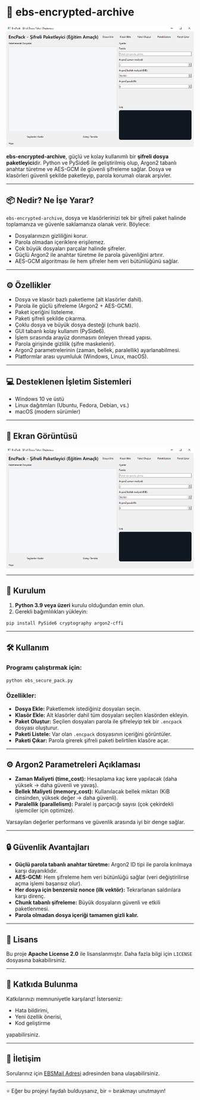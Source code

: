 <h1>🚀 ebs-encrypted-archive</h1>

<img src="ebs.png" alt="ebs ekran görüntüsü" />

<p><strong>ebs-encrypted-archive</strong>, güçlü ve kolay kullanımlı bir <strong>şifreli dosya paketleyici</strong>dir. Python ve PySide6 ile geliştirilmiş olup, Argon2 tabanlı anahtar türetme ve AES-GCM ile güvenli şifreleme sağlar. Dosya ve klasörleri güvenli şekilde paketleyip, parola korumalı olarak arşivler.</p>

<hr />

<h2>📦 Nedir? Ne İşe Yarar?</h2>

<p><code>ebs-encrypted-archive</code>, dosya ve klasörlerinizi tek bir şifreli paket halinde toplamanıza ve güvenle saklamanıza olanak verir. Böylece:</p>

<ul>
<li>Dosyalarınızın gizliliğini korur.</li>
<li>Parola olmadan içeriklere erişilemez.</li>
<li>Çok büyük dosyaları parçalar halinde şifreler.</li>
<li>Güçlü Argon2 ile anahtar türetme ile parola güvenliğini artırır.</li>
<li>AES-GCM algoritması ile hem şifreler hem veri bütünlüğünü sağlar.</li>
</ul>

<hr />

<h2>⚙️ Özellikler</h2>

<ul>
<li>Dosya ve klasör bazlı paketleme (alt klasörler dahil).</li>
<li>Parola ile güçlü şifreleme (Argon2 + AES-GCM).</li>
<li>Paket içeriğini listeleme.</li>
<li>Paketi şifreli şekilde çıkarma.</li>
<li>Çoklu dosya ve büyük dosya desteği (chunk bazlı).</li>
<li>GUI tabanlı kolay kullanım (PySide6).</li>
<li>İşlem sırasında arayüz donmasını önleyen thread yapısı.</li>
<li>Parola girişinde gizlilik (şifre maskelenir).</li>
<li>Argon2 parametrelerinin (zaman, bellek, paralellik) ayarlanabilmesi.</li>
<li>Platformlar arası uyumluluk (Windows, Linux, macOS).</li>
</ul>

<hr />

<h2>💻 Desteklenen İşletim Sistemleri</h2>

<ul>
<li>Windows 10 ve üstü</li>
<li>Linux dağıtımları (Ubuntu, Fedora, Debian, vs.)</li>
<li>macOS (modern sürümler)</li>
</ul>

<hr />

<h2>📸 Ekran Görüntüsü</h2>

<img src="ebs.png" alt="Ekran Görüntüsü" />

<hr />

<h2>🚀 Kurulum</h2>

<ol>
<li><strong>Python 3.9 veya üzeri</strong> kurulu olduğundan emin olun.</li>
<li>Gerekli bağımlılıkları yükleyin:</li>
</ol>

<pre><code>pip install PySide6 cryptography argon2-cffi
</code></pre>

<hr />

<h2>🛠️ Kullanım</h2>

<h3>Programı çalıştırmak için:</h3>

<pre><code>python ebs_secure_pack.py
</code></pre>

<h3>Özellikler:</h3>

<ul>
<li><strong>Dosya Ekle:</strong> Paketlemek istediğiniz dosyaları seçin.</li>
<li><strong>Klasör Ekle:</strong> Alt klasörler dahil tüm dosyaları seçilen klasörden ekleyin.</li>
<li><strong>Paket Oluştur:</strong> Seçilen dosyaları parola ile şifreleyip tek bir <code>.encpack</code> dosyası oluşturur.</li>
<li><strong>Paketi Listele:</strong> Var olan <code>.encpack</code> dosyasının içeriğini görüntüler.</li>
<li><strong>Paketi Çıkar:</strong> Parola girerek şifreli paketi belirtilen klasöre açar.</li>
</ul>

<hr />

<h2>⚙️ Argon2 Parametreleri Açıklaması</h2>

<ul>
<li><strong>Zaman Maliyeti (time_cost):</strong> Hesaplama kaç kere yapılacak (daha yüksek → daha güvenli ve yavaş).</li>
<li><strong>Bellek Maliyeti (memory_cost):</strong> Kullanılacak bellek miktarı (KiB cinsinden, yüksek değer → daha güvenli).</li>
<li><strong>Paralellik (parallelism):</strong> Paralel iş parçacığı sayısı (çok çekirdekli işlemciler için optimize).</li>
</ul>

<p>Varsayılan değerler performans ve güvenlik arasında iyi bir denge sağlar.</p>

<hr />

<h2>🔒 Güvenlik Avantajları</h2>

<ul>
<li><strong>Güçlü parola tabanlı anahtar türetme:</strong> Argon2 ID tipi ile parola kırılmaya karşı dayanıklıdır.</li>
<li><strong>AES-GCM:</strong> Hem şifreleme hem veri bütünlüğü sağlar (veri değiştirilirse açma işlemi başarısız olur).</li>
<li><strong>Her dosya için benzersiz nonce (ilk vektör):</strong> Tekrarlanan saldırılara karşı direnç.</li>
<li><strong>Chunk tabanlı şifreleme:</strong> Büyük dosyaların güvenli ve etkili paketlenmesi.</li>
<li><strong>Parola olmadan dosya içeriği tamamen gizli kalır.</strong></li>
</ul>

<hr />

<h2>📄 Lisans</h2>

<p>Bu proje <strong>Apache License 2.0</strong> ile lisanslanmıştır. Daha fazla bilgi için <code>LICENSE</code> dosyasına bakabilirsiniz.</p>

<hr />

<h2>🤝 Katkıda Bulunma</h2>

<p>Katkılarınızı memnuniyetle karşılarız! İsterseniz:</p>

<ul>
<li>Hata bildirimi,</li>
<li>Yeni özellik önerisi,</li>
<li>Kod geliştirme</li>
</ul>

<p>yapabilirsiniz. </p>

<hr />



<h2>💬 İletişim</h2>

<p>Sorularınız için <a href="mailto:ebubekiryazilim@gmail.com">EBSMail Adresi</a> adresinden bana ulaşabilirsiniz.</p>

<hr />

<p>⭐️ Eğer bu projeyi faydalı bulduysanız, bir ⭐ bırakmayı unutmayın!</p>

